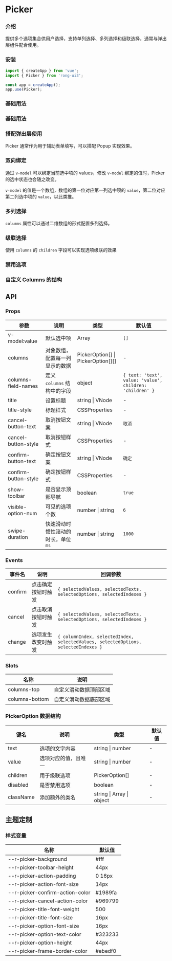 # Picker

### 介绍

提供多个选项集合供用户选择，支持单列选择、多列选择和级联选择，通常与弹出层组件配合使用。


### 安装

```javascript
import { createApp } from 'vue';
import { Picker } from 'rong-ui3';

const app = createApp();
app.use(Picker);
```

### 基础用法
### 基础用法
<script setup>
  import Base from '../demo/Base.vue?raw'
</script>
<HljsBlock :code="Base"></HljsBlock>


### 搭配弹出层使用
Picker 通常作为用于辅助表单填写，可以搭配 Popup 实现效果。
<script setup>
  import Popup from '../demo/Popup.vue?raw'
</script>
<HljsBlock :code="Popup"></HljsBlock>


### 双向绑定
通过 `v-model` 可以绑定当前选中项的 values，修改 `v-model` 绑定的值时，Picker 的选中状态也会随之改变。

`v-model` 的值是一个数组，数组的第一位对应第一列选中项的 `value`，第二位对应第二列选中项的 `value`，以此类推。
<script setup>
  import Model from '../demo/Model.vue?raw'
</script>
<HljsBlock :code="Model"></HljsBlock>


### 多列选择
`columns` 属性可以通过二维数组的形式配置多列选择。
<script setup>
  import Multiple from '../demo/Multiple.vue?raw'
</script>
<HljsBlock :code="Multiple"></HljsBlock>


### 级联选择
使用 `columns` 的 `children` 字段可以实现选项级联的效果
<script setup>
  import Cascade from '../demo/Cascade.vue?raw'
</script>
<HljsBlock :code="Cascade"></HljsBlock>

### 禁用选项
<script setup>
  import Disabled from '../demo/Disabled.vue?raw'
</script>
<HljsBlock :code="Disabled"></HljsBlock>


### 自定义 Columns 的结构
<script setup>
  import CustomColumns from '../demo/CustomColumns.vue?raw'
</script>
<HljsBlock :code="CustomColumns"></HljsBlock>



## API

### Props

| 参数                 | 说明                               | 类型                               | 默认值 |
|----------------------|----------------------------------|------------------------------------|--------|
| v-model:value        | 默认选中项                         | Array                              | `[]`   |
| columns              | 对象数组，配置每一列显示的数据      | PickerOption[] \| PickerOption[][] | -      |
| columns-field-names                  | 定义 `columns` 结构中的字段                   | object  | `{ text: 'text', value: 'value', children: 'children' }`    |
| title                | 设置标题                           | string \| VNode                    | -      |
| title-style          | 标题样式                           | CSSProperties                      | -      |
| cancel-button-text   | 取消按钮文案                       | string \| VNode                    | `取消` |
| cancel-button-style  | 取消按钮样式                       | CSSProperties                      | -      |
| confirm-button-text  | 确定按钮文案                       | string \| VNode                    | `确定` |
| confirm-button-style | 确定按钮样式                       | CSSProperties                      | -      |
| show-toolbar         | 是否显示顶部导航                   | boolean                            | `true` |
| visible-option-num   | 可见的选项个数                     | number \| string                   | `6`    |
| swipe-duration       | 快速滑动时惯性滚动的时长，单位 `ms` | number \| string                   | `1000` |


### Events

| 事件名 | 说明           | 回调参数     |
|--------|----------------|--------------|
| confirm  | 点击确定按钮时触发 | `{ selectedValues, selectedTexts, selectedOptions, selectedIndexes }` |
| cancel  | 点击取消按钮时触发 | `{ selectedValues, selectedTexts, selectedOptions, selectedIndexes }` |
| change  | 选项发生改变时触发 | `{ columnIndex, selectedIndex, selectedValues, selectedOptions, selectedIndexes }` |

### Slots

| 名称 | 说明           | 
|--------|----------------|
| columns-top  | 自定义滑动数据顶部区域 |
| columns-bottom  | 自定义滑动数据底部区域 |

### PickerOption 数据结构

| 键名      | 说明                | 类型                      | 默认值 |
|-----------|-------------------|---------------------------|--------|
| text      | 选项的文字内容      | string \| number          | -      |
| value     | 选项对应的值，且唯一 | string \| number          | -      |
| children  | 用于级联选项        | PickerOption[]            | -      |
| disabled  | 是否禁用选项        | boolean                   | -      |
| className | 添加额外的类名      | string \| Array \| object | -      |

## 主题定制

### 样式变量

| 名称                            | 默认值  |
|---------------------------------|---------|
| --r-picker-background           | #fff    |
| --r-picker-toolbar-height       | 44px    |
| --r-picker-action-padding       | 0 16px  |
| --r-picker-action-font-size     | 14px    |
| --r-picker-confirm-action-color | #1989fa |
| --r-picker-cancel-action-color  | #969799 |
| --r-picker-title-font-weight    | 500     |
| --r-picker-title-font-size      | 16px    |
| --r-picker-option-font-size     | 16px    |
| --r-picker-option-text-color    | #323233 |
| --r-picker-option-height        | 44px    |
| --r-picker-frame-border-color   | #ebedf0 |
